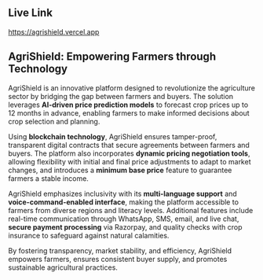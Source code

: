## Live Link

https://agrishield.vercel.app


## AgriShield: Empowering Farmers through Technology  

AgriShield is an innovative platform designed to revolutionize the agriculture sector by bridging the gap between farmers and buyers. The solution leverages **AI-driven price prediction models** to forecast crop prices up to 12 months in advance, enabling farmers to make informed decisions about crop selection and planning. 

Using **blockchain technology**, AgriShield ensures tamper-proof, transparent digital contracts that secure agreements between farmers and buyers. The platform also incorporates **dynamic pricing negotiation tools**, allowing flexibility with initial and final price adjustments to adapt to market changes, and introduces a **minimum base price** feature to guarantee farmers a stable income.

AgriShield emphasizes inclusivity with its **multi-language support** and **voice-command-enabled interface**, making the platform accessible to farmers from diverse regions and literacy levels. Additional features include real-time communication through WhatsApp, SMS, email, and live chat, **secure payment processing** via Razorpay, and quality checks with crop insurance to safeguard against natural calamities. 

By fostering transparency, market stability, and efficiency, AgriShield empowers farmers, ensures consistent buyer supply, and promotes sustainable agricultural practices.